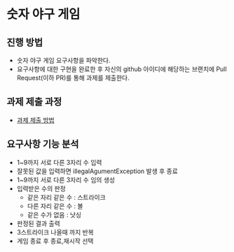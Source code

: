 # 숫자 야구 게임
## 진행 방법
* 숫자 야구 게임 요구사항을 파악한다.
* 요구사항에 대한 구현을 완료한 후 자신의 github 아이디에 해당하는 브랜치에 Pull Request(이하 PR)를 통해 과제를 제출한다.

## 과제 제출 과정
* [과제 제출 방법](https://github.com/next-step/nextstep-docs/tree/master/precourse)

## 요구사항 기능 분석
* 1~9까지 서로 다른 3자리 수 입력
* 잘못된 값을 입력하면 illegalAgumentException 발생 후 종료
* 1~9까지 서로 다른 3자리 수 임의 생성
* 입력받은 수의 판정
  * 같은 자리 같은 수 : 스트라이크
  * 다른 자리 같은 수 : 볼
  * 같은 수가 없음    : 낫싱
* 판정된 결과 출력
* 3스트라이크 나올때 까지 반복
* 게임 종료 후 종료,재시작 선택